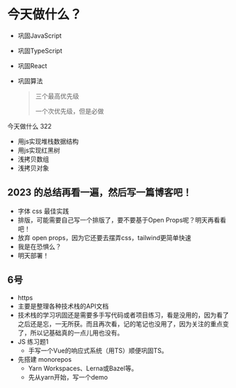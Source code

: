 # 今天做什么？

- 巩固JavaScript

- 巩固TypeScript

- 巩固React

- 巩固算法

  > 三个最高优先级
  >
  > 一个次优先级，但是必做

今天做什么 322

- 用js实现堆栈数据结构
- 用js实现红黑树
- 浅拷贝数组
- 浅拷贝对象

## 2023 的总结再看一遍，然后写一篇博客吧！

- 字体 css 最佳实践
- 排版，可能需要自己写一个排版了，要不要基于Open Props呢？明天再看看吧！
- 放弃 open props，因为它还要去摆弄css，tailwind更简单快速
- 我是在恐惧么？
- 明天部署！

## 

## 6号

- https
- 主要是整理各种技术栈的API文档
- 技术栈的学习巩固还是需要多手写代码或者项目练习，看是没用的，因为看了之后还是忘，一无所获。而且再次看，记的笔记也没用了，因为关注的重点变了，所以记基础真的一点儿用也没有。
- JS 练习题1
  - 手写一个Vue的响应式系统（用TS）顺便巩固TS。
- 先搭建 monorepos
  - Yarn Workspaces、Lerna或Bazel等。
  - 先从yarn开始，写一个demo
